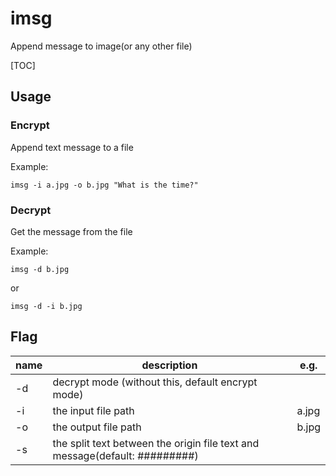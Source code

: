 # imsg
Append message to image(or any other file)

[TOC]



## Usage

### Encrypt

Append text message to a file



Example:

```shell
imsg -i a.jpg -o b.jpg "What is the time?"
```



### Decrypt

Get the message from the file



Example:

```shell
imsg -d b.jpg
```

or

```shell
imsg -d -i b.jpg
```



## Flag

| name | description                              | e.g.     |
| ---- | ---------------------------------------- | -------- |
| -d   | decrypt mode (without this, default encrypt mode) |          |
| -i   | the input file path                      | a.jpg    |
| -o   | the output file path                     | b.jpg    |
| -s   | the split text between the origin file text and message(default: #########) | $$$$$$$$ |
